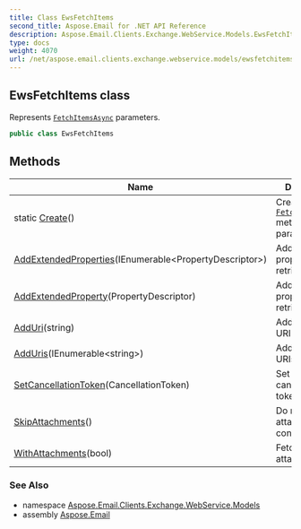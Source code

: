 ```yaml
---
title: Class EwsFetchItems
second_title: Aspose.Email for .NET API Reference
description: Aspose.Email.Clients.Exchange.WebService.Models.EwsFetchItems class. Represents FetchItemsAsync parameters
type: docs
weight: 4070
url: /net/aspose.email.clients.exchange.webservice.models/ewsfetchitems/
---
```

## EwsFetchItems class

Represents [`FetchItemsAsync`](../../aspose.email.clients.exchange.webservice/iasyncewsclient/fetchitemsasync/) parameters.

```csharp
public class EwsFetchItems
```

## Methods

| Name | Description |
| --- | --- |
| static [Create](../../aspose.email.clients.exchange.webservice.models/ewsfetchitems/create/)() | Creates [`FetchItemsAsync`](../../aspose.email.clients.exchange.webservice/iasyncewsclient/fetchitemsasync/) method's parameter set. |
| [AddExtendedProperties](../../aspose.email.clients.exchange.webservice.models/ewsfetchitems/addextendedproperties/)(IEnumerable&lt;PropertyDescriptor&gt;) | Add extended properties to retrieve. |
| [AddExtendedProperty](../../aspose.email.clients.exchange.webservice.models/ewsfetchitems/addextendedproperty/)(PropertyDescriptor) | Add extended property to retrieve. |
| [AddUri](../../aspose.email.clients.exchange.webservice.models/ewsfetchitems/adduri/)(string) | Add message URI to fetch. |
| [AddUris](../../aspose.email.clients.exchange.webservice.models/ewsfetchitems/adduris/)(IEnumerable&lt;string&gt;) | Add message URIs to fetch. |
| [SetCancellationToken](../../aspose.email.clients.exchange.webservice.models/ewsfetchitems/setcancellationtoken/)(CancellationToken) | Set the cancellation token. |
| [SkipAttachments](../../aspose.email.clients.exchange.webservice.models/ewsfetchitems/skipattachments/)() | Do not fetch attachment contents. |
| [WithAttachments](../../aspose.email.clients.exchange.webservice.models/ewsfetchitems/withattachments/)(bool) | Fetch all attachments. |

### See Also

* namespace [Aspose.Email.Clients.Exchange.WebService.Models](../../aspose.email.clients.exchange.webservice.models/)
* assembly [Aspose.Email](../../)


